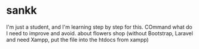 # sankk
I'm just a student, and I'm learning step by step for this. COmmand what do I need to improve and avoid.
about flowers shop (without Bootstrap, Laravel and need Xampp, put the file into the htdocs from xampp)
